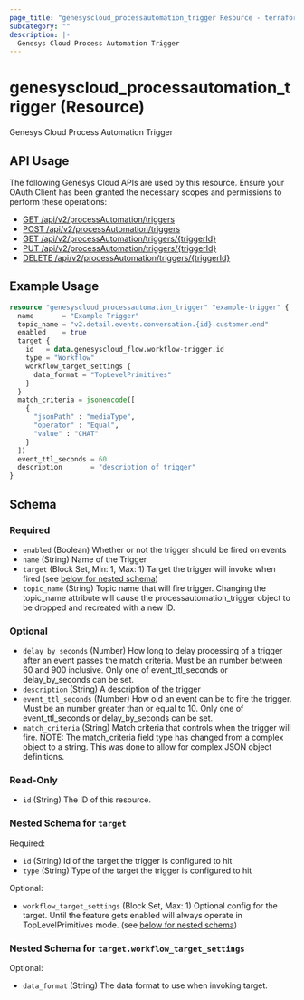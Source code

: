 ```yaml
---
page_title: "genesyscloud_processautomation_trigger Resource - terraform-provider-genesyscloud"
subcategory: ""
description: |-
  Genesys Cloud Process Automation Trigger
---
```

# genesyscloud_processautomation_trigger (Resource)

Genesys Cloud Process Automation Trigger

## API Usage
The following Genesys Cloud APIs are used by this resource. Ensure your OAuth Client has been granted the necessary scopes and permissions to perform these operations:

* [GET /api/v2/processAutomation/triggers](https://developer.genesys.cloud/platform/preview-apis#get-api-v2-processautomation-triggers)
* [POST /api/v2/processAutomation/triggers](https://developer.genesys.cloud/platform/preview-apis#post-api-v2-processautomation-triggers)
* [GET /api/v2/processAutomation/triggers/{triggerId}](https://developer.genesys.cloud/platform/preview-apis#get-api-v2-processautomation-triggers--triggerId-)
* [PUT /api/v2/processAutomation/triggers/{triggerId}](https://developer.genesys.cloud/platform/preview-apis#put-api-v2-processautomation-triggers--triggerId-)
* [DELETE /api/v2/processAutomation/triggers/{triggerId}](https://developer.genesys.cloud/platform/preview-apis#delete-api-v2-processautomation-triggers--triggerId-)

## Example Usage

```terraform
resource "genesyscloud_processautomation_trigger" "example-trigger" {
  name       = "Example Trigger"
  topic_name = "v2.detail.events.conversation.{id}.customer.end"
  enabled    = true
  target {
    id   = data.genesyscloud_flow.workflow-trigger.id
    type = "Workflow"
    workflow_target_settings {
      data_format = "TopLevelPrimitives"
    }
  }
  match_criteria = jsonencode([
    {
      "jsonPath" : "mediaType",
      "operator" : "Equal",
      "value" : "CHAT"
    }
  ])
  event_ttl_seconds = 60
  description       = "description of trigger"
}
```

<!-- schema generated by tfplugindocs -->
## Schema

### Required

- `enabled` (Boolean) Whether or not the trigger should be fired on events
- `name` (String) Name of the Trigger
- `target` (Block Set, Min: 1, Max: 1) Target the trigger will invoke when fired (see [below for nested schema](#nestedblock--target))
- `topic_name` (String) Topic name that will fire trigger. Changing the topic_name attribute will cause the processautomation_trigger object to be dropped and recreated with a new ID.

### Optional

- `delay_by_seconds` (Number) How long to delay processing of a trigger after an event passes the match criteria. Must be an number between 60 and 900 inclusive. Only one of event_ttl_seconds or delay_by_seconds can be set.
- `description` (String) A description of the trigger
- `event_ttl_seconds` (Number) How old an event can be to fire the trigger. Must be an number greater than or equal to 10. Only one of event_ttl_seconds or delay_by_seconds can be set.
- `match_criteria` (String) Match criteria that controls when the trigger will fire. NOTE: The match_criteria field type has changed from a complex object to a string. This was done to allow for complex JSON object definitions.

### Read-Only

- `id` (String) The ID of this resource.

<a id="nestedblock--target"></a>
### Nested Schema for `target`

Required:

- `id` (String) Id of the target the trigger is configured to hit
- `type` (String) Type of the target the trigger is configured to hit

Optional:

- `workflow_target_settings` (Block Set, Max: 1) Optional config for the target. Until the feature gets enabled will always operate in TopLevelPrimitives mode. (see [below for nested schema](#nestedblock--target--workflow_target_settings))

<a id="nestedblock--target--workflow_target_settings"></a>
### Nested Schema for `target.workflow_target_settings`

Optional:

- `data_format` (String) The data format to use when invoking target.

